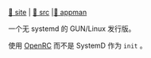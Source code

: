 
[site]: https://nxos.org

[src.iso/gh]: https://github.com/Nitrux/iso-tool.git "(Languages: Shell 100.0%) Tool for creating Nitrux ISO images."
[src.appman/gh]: https://github.com/Nitrux/nx-software-center.git "(LGPL-3.0) (Languages: C++ 63.3%, QML 29.5%, CMake 4.2%, Shell 3.0%) NX Software Center. A GUI to install and manage AppImages."

[🍅 site][site] | [🍏 src][src.iso/gh] |[🍉 appman][src.appman/gh]

[openrc:src/gh]: https://github.com/OpenRC/openrc.git

一个无 systemd 的 GUN/Linux 发行版。

使用 [OpenRC][openrc:src/gh] 而不是 SystemD 作为 `init` 。

